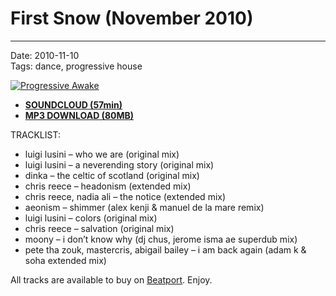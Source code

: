 # First Snow (November 2010)

----

Date: 2010-11-10    
Tags:  dance, progressive house    

[![Progressive Awake](https://drive.google.com/uc?export=download&id=0B1aIvu0NI6o4cDJYVjY0My1sYTA)](https://soundcloud.com/progressive-awake/progressive-awake-first-snow-november-2010)

* [**SOUNDCLOUD (57min)**](https://soundcloud.com/progressive-awake/progressive-awake-first-snow-november-2010)
* [**MP3 DOWNLOAD (80MB)**](https://1drv.ms/u/s!AmzuuXrjf51v2LJw3M-AncB_ZIW5FA)

TRACKLIST:  

* luigi lusini – who we are (original mix)
* luigi lusini – a neverending story (original mix)
* dinka – the celtic of scotland (original mix)
* chris reece – headonism (extended mix)
* chris reece, nadia ali – the notice (extended mix)
* aeonism – shimmer (alex kenji & manuel de la mare remix)
* luigi lusini – colors (original mix)
* chris reece – salvation (original mix)
* moony – i don’t know why (dj chus, jerome isma ae superdub mix)
* pete tha zouk, mastercris, abigail bailey – i am back again (adam k & soha extended mix)

All tracks are available to buy on <a href="http://beatport.com" target="_blank">Beatport</a>.
Enjoy.
